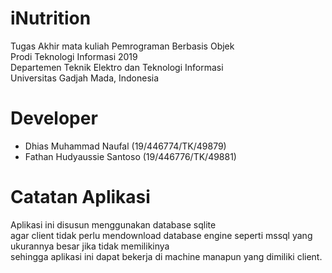 # iNutrition
Tugas Akhir mata kuliah Pemrograman Berbasis Objek\
Prodi Teknologi Informasi 2019\
Departemen Teknik Elektro dan Teknologi Informasi\
Universitas Gadjah Mada, Indonesia

# Developer
- Dhias Muhammad Naufal (19/446774/TK/49879)
- Fathan Hudyaussie Santoso (19/446776/TK/49881)

# Catatan Aplikasi
Aplikasi ini disusun menggunakan database sqlite\
agar client tidak perlu mendownload database engine seperti mssql yang ukurannya besar jika tidak memilikinya\
sehingga aplikasi ini dapat bekerja di machine manapun yang dimiliki client.



